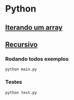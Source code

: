 # Python

## [Iterando um array](./iterate_array.py) 
## [Recursivo](./recursive.py) 

### Rodando todos exemplos
```
python main.py
```

### Testes
```
python test.py
```
